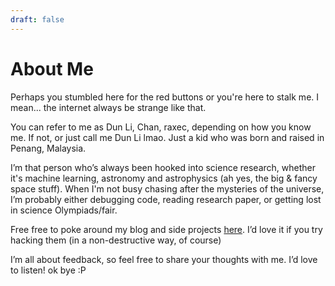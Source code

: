 ```yaml
---
draft: false
---
```


# About Me

Perhaps you stumbled here for the red buttons or you're here to stalk me. I mean... the internet always be strange like that.

You can refer to me as Dun Li, Chan, raxec, depending on how you know me. If not, or just call me Dun Li lmao. Just a kid who was born and raised in Penang, Malaysia.

I’m that person who’s always been hooked into science research, whether it's machine learning, astronomy and astrophysics (ah yes, the big & fancy space stuff). When I'm not busy chasing after the mysteries of the universe, I’m probably either debugging code, reading research paper, or getting lost in science Olympiads/fair. 

Free free to poke around my blog and side projects [here](https://github.com/Ehdunhackme). I’d love it if you try hacking them (in a non-destructive way, of course)

I’m all about feedback, so feel free to share your thoughts with me. I’d love to listen! ok bye :P


